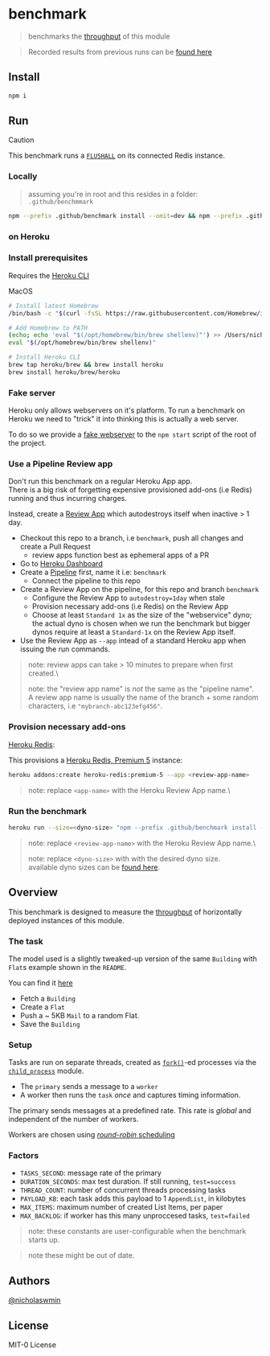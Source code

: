 # benchmark

> benchmarks the [throughput][throughput] of this module

> Recorded results from previous runs can be [found here][results]

## Install

```bash
npm i
```

## Run

> [!CAUTION]
> This benchmark runs a [`FLUSHALL`][flushall] on its connected Redis instance.

### Locally

> assuming you're in root and this resides in a folder: `.github/benchmmark`

```bash
npm --prefix .github/benchmark install --omit=dev && npm --prefix .github/benchmark start
```

### on Heroku

### Install prerequisites

Requires the [Heroku CLI][heroku-cli]

MacOS

```bash
# Install latest Homebrew
/bin/bash -c "$(curl -fsSL https://raw.githubusercontent.com/Homebrew/install/HEAD/install.sh)"

# Add Homebrew to PATH
(echo; echo 'eval "$(/opt/homebrew/bin/brew shellenv)"') >> /Users/nicholaswmin/.bash_profile
eval "$(/opt/homebrew/bin/brew shellenv)"

# Install Heroku CLI
brew tap heroku/brew && brew install heroku
brew install heroku/brew/heroku
```

### Fake server

Heroku only allows webservers on it's platform. To run a benchmark on Heroku
we need to "trick" it into thinking this is actually a web server.

To do so we provide a [fake webserver][fake-server] to the `npm start`
script of the root of the project.

### Use a Pipeline Review app

Don't run this benchmark on a regular Heroku App app.\
There is a big risk of forgetting expensive provisioned add-ons (i.e Redis)
running and thus incurring charges.

Instead, create a [Review App][review-app] which autodestroys itself
when inactive > 1 day.

- Checkout this repo to a branch, i.e `benchmark`, push all changes
  and create a Pull Request
  - review apps function best as ephemeral apps of a PR
- Go to [Heroku Dashboard][heroku-dash]
- Create a [Pipeline][pipeline] first, name it i.e: `benchmark`
  - Connect the pipeline to this repo
- Create a Review App on the pipeline, for this repo and branch `benchmark`
  - Configure the Review App to `autodestroy=1day` when stale
  - Provision necessary add-ons (i.e Redis) on the Review App
  - Choose at least `Standard 1x` as the size of the "webservice" dyno;
    the actual dyno is chosen when we run the benchmark but bigger dynos
    require at least a `Standard-1x` on the Review App itself.
- Use the Review App as `--app` intead of a standard Heroku app when issuing
  the run commands.

> note: review apps can take > 10 minutes to prepare when first created.\
>
> note: the "review app name" is *not* the same as the "pipeline name".\
> A review app name is usually the name of the branch + some random characters,
> i.e `"mybranch-abc123efg456"`.

### Provision necessary add-ons

[Heroku Redis][heroku-redis]:

This provisions a [Heroku Redis, Premium 5][redis-plans] instance:

```bash
heroku addons:create heroku-redis:premium-5 --app <review-app-name>
```

> note: replace `<app-name>` with the Heroku Review App name.\

### Run the benchmark

```bash
heroku run --size=<dyno-size> "npm --prefix .github/benchmark install --omit=dev  && npm --prefix .github/benchmark start" --app <review-app-name>
```

> note: replace `<review-app-name>` with the Heroku Review App name.\
>
> note: replace `<dyno-size>` with with the desired dyno size.\
> available dyno sizes can be [found here][dynos].

## Overview

This benchmark is designed to measure the [throughput][throughput]
of horizontally deployed instances of this module.

### The task

The model used is a slightly tweaked-up version of the same `Building` with
`Flat`s example shown in the `README`.

You can find it [here][test-data]

- Fetch a `Building`
- Create a `Flat`
- Push a ~ 5KB `Mail` to a random Flat.
- Save the `Building`

### Setup

Tasks are run on separate threads, created as [`fork()`][fork]-ed processes via
the [`child_process`][child_process] module.

- The `primary` sends a message to a `worker`
- A worker then runs the `task` *once* and captures timing information.

The primary sends messages at a predefined rate.
This rate is *global* and independent of the number of workers.

Workers are chosen using [*round-robin* scheduling][round-robin]

### Factors

- `TASKS_SECOND`: message rate of the primary
- `DURATION_SECONDS`: max test duration. If still running, `test=success`
- `THREAD_COUNT`: number of concurrent threads processing tasks
- `PAYLOAD_KB`: each task adds this payload to 1 `AppendList`, in kilobytes
- `MAX_ITEMS`: maximum number of created List Items, per paper
- `MAX_BACKLOG`: if worker has this many unproccesed tasks, `test=failed`

> note: these constants are user-configurable when the benchmark starts up.

> note these might be out of date.

## Authors

[@nicholaswmin][nicholaswmin]

## License

MIT-0 License

[round-robin]: https://en.wikipedia.org/wiki/Round-robin_scheduling
[child_process]: https://nodejs.org/api/child_process.html
[fork]: https://nodejs.org/api/child_process.html#child_processforkmodulepath-args-options
[nicholaswmin]: https://github.com/nicholaswmin
[flushall]: https://redis.io/docs/latest/commands/flushall/
[throughput]: https://en.wikipedia.org/wiki/Network_throughput
[dynos]: https://devcenter.heroku.com/articles/limits#dynos
[fake-server]: bench/fake-server.js
[test-data]: /test/util/model/index.js
[results]: results/
[heroku-cli]: https://devcenter.heroku.com/articles/heroku-cli
[heroku-dash]: https://dashboard.heroku.com/apps
[heroku-redis]: https://devcenter.heroku.com/articles/heroku-redis
[redis-plans]: https://elements.heroku.com/addons/heroku-redis#pricing
[review-app]: https://devcenter.heroku.com/articles/github-integration-review-apps
[pipeline]: https://devcenter.heroku.com/articles/pipelines
